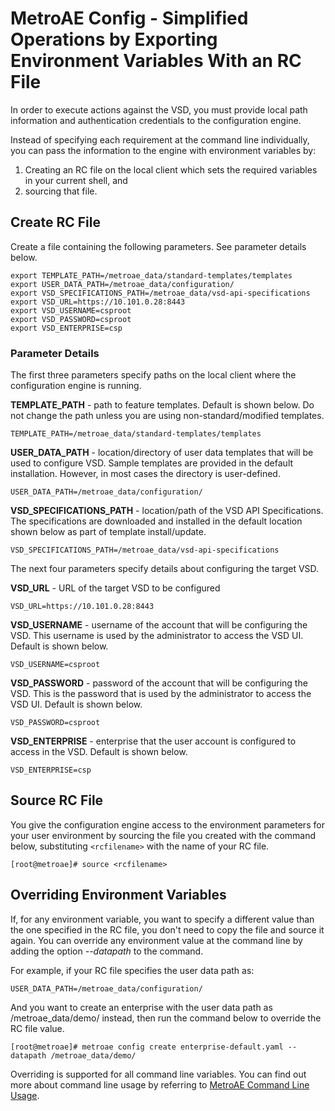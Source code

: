 # MetroAE Config - Simplified Operations by Exporting Environment Variables With an RC File

In order to execute actions against the VSD, you must provide local path information and authentication credentials to the configuration engine.

Instead of specifying each requirement at the command line individually, you can pass the information to the engine with environment variables by:

1. Creating an RC file on the local client which sets the required variables in your current shell, and
2. sourcing that file.

## Create RC File

Create a file containing the following parameters. See parameter details below.

```
export TEMPLATE_PATH=/metroae_data/standard-templates/templates
export USER_DATA_PATH=/metroae_data/configuration/
export VSD_SPECIFICATIONS_PATH=/metroae_data/vsd-api-specifications
export VSD_URL=https://10.101.0.28:8443
export VSD_USERNAME=csproot
export VSD_PASSWORD=csproot
export VSD_ENTERPRISE=csp
```

### Parameter Details

The first three parameters specify paths on the local client where the configuration engine is running.  

**TEMPLATE_PATH** - path to feature templates. Default is shown below. Do not change the path unless you are using non-standard/modified templates.  

```
TEMPLATE_PATH=/metroae_data/standard-templates/templates
```

**USER_DATA_PATH** - location/directory of user data templates that will be used to configure VSD. Sample templates are provided in the default installation. However, in most cases the directory is user-defined.  

```
USER_DATA_PATH=/metroae_data/configuration/
```

**VSD_SPECIFICATIONS_PATH** - location/path of the VSD API Specifications. The specifications are downloaded and installed in the default location shown below as part of template install/update.

```
VSD_SPECIFICATIONS_PATH=/metroae_data/vsd-api-specifications
```

The next four parameters specify details about configuring the target VSD.

**VSD_URL** - URL of the target VSD to be configured

```
VSD_URL=https://10.101.0.28:8443
```

**VSD_USERNAME** - username of the account that will be configuring the VSD. This username is used by the administrator to access the VSD UI. Default is shown below.

```
VSD_USERNAME=csproot
```

**VSD_PASSWORD** - password of the account that will be configuring the VSD. This is the password that is used by the administrator to access the VSD UI. Default is shown below.

```
VSD_PASSWORD=csproot
```

**VSD_ENTERPRISE** - enterprise that the user account is configured to access in the VSD. Default is shown below.

```
VSD_ENTERPRISE=csp
```

## Source RC File

You give the configuration engine access to the environment parameters for your user environment by sourcing the file you created with the command below, substituting `<rcfilename>` with the name of your RC file.

```
[root@metroae]# source <rcfilename>
```
## Overriding Environment Variables

If, for any environment variable, you want to specify a different value than the one specified in the RC file, you don't need to copy the file and source it again. You can override any environment value at the command line by adding the option *--datapath* to the command.

For example, if your RC file specifies the user data path as:  

```
USER_DATA_PATH=/metroae_data/configuration/
```
And you want to create an enterprise with the user data path as /metroae_data/demo/ instead, then run the command below to override the RC file value.

```
[root@metroae]# metroae config create enterprise-default.yaml --datapath /metroae_data/demo/
```

Overriding is supported for all command line variables. You can find out more about command line usage by referring to [MetroAE Command Line Usage](CONFIG_USAGE.md).
